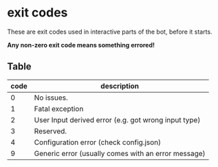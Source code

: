 # exit codes
These are exit codes used in interactive parts of the bot, before it starts.

**Any non-zero exit code means something errored!**

## Table
| code | description |
| ---- | ----------- |
| 0    | No issues.  |
| 1    | Fatal exception |
| 2    | User Input derived error (e.g. got wrong input type) |
| 3    | Reserved. |
| 4    | Configuration error (check config.json) |
| 9    | Generic error (usually comes with an error message)
